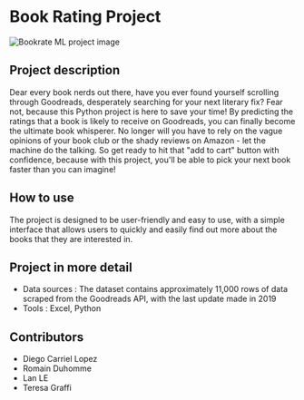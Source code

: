 
# Book Rating Project  
![Bookrate ML project image](https://user-images.githubusercontent.com/105980964/219857092-98299fc9-fefe-4680-8475-a1e18b80fd12.jpg)


## Project description
Dear every book nerds out there, have you ever found yourself scrolling through Goodreads, desperately searching for your next literary fix?
Fear not, because this Python project is here to save your time! By predicting the ratings that a book is likely to receive on Goodreads, you can finally become the ultimate book whisperer. No longer will you have to rely on the vague opinions of your book club or the shady reviews on Amazon - let the machine do the talking. So get ready to hit that "add to cart" button with confidence, because with this project, you'll be able to pick your next book faster than you can imagine! 

## How to use 

The project is designed to be user-friendly and easy to use, with a simple interface that allows users to quickly and easily find out more about the books that they are interested in.


## Project in more detail
-	Data sources : The dataset contains approximately 11,000 rows of data scraped from the Goodreads API, with the last update made in 2019
-	Tools : Excel, Python 

## Contributors
- Diego Carriel Lopez
- Romain Duhomme
- Lan LE
- Teresa Graffi

